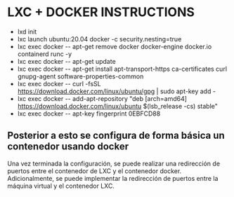 # LXC + DOCKER INSTRUCTIONS
- lxd init
- lxc launch ubuntu:20.04 docker -c security.nesting=true
- lxc exec docker -- apt-get remove docker docker-engine docker.io containerd runc -y
- lxc exec docker -- apt-get update
- lxc exec docker -- apt-get install apt-transport-https ca-certificates curl gnupg-agent software-properties-common
- lxc exec docker -- curl -fsSL https://download.docker.com/linux/ubuntu/gpg | sudo apt-key add -
- lxc exec docker -- add-apt-repository "deb [arch=amd64] https://download.docker.com/linux/ubuntu $(lsb_release -cs) stable"
- lxc exec docker -- apt-key fingerprint 0EBFCD88
## Posterior a esto se configura de forma básica un contenedor usando docker
Una vez terminada la configuración, se puede realizar una redirección de puertos entre el contenedor de LXC y el contenedor docker. Adicionalmente, se puede implementar la redirección de puertos entre la máquina virtual y el contenedor LXC.

